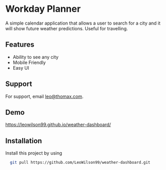 
# Workday Planner


A simple calendar application that allows a user to search for a city and it will show future weather predictions. Useful for travelling.



## Features

- Ability to see any city 
- Mobile Friendly
- Easy UI


## Support

For support, email leo@thomax.com.


## Demo

https://leowilson99.github.io/weather-dashboard/


## Installation

Install this project by using

```bash
  git pull https://github.com/LeoWilson99/weather-dashboard.git
```
    
